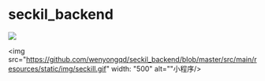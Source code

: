 # seckil_backend

![](https://github.com/wenyongqd/seckil_backend/blob/master/src/main/resources/static/img/seckill.gif)

<img src="https://github.com/wenyongqd/seckil_backend/blob/master/src/main/resources/static/img/seckill.gif" width: "500" alt=""小程序/> 
